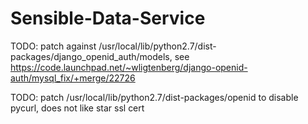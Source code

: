 Sensible-Data-Service
=====================

TODO: patch against /usr/local/lib/python2.7/dist-packages/django_openid_auth/models, see https://code.launchpad.net/~wligtenberg/django-openid-auth/mysql_fix/+merge/22726

TODO: patch /usr/local/lib/python2.7/dist-packages/openid to disable pycurl, does not like star ssl cert
